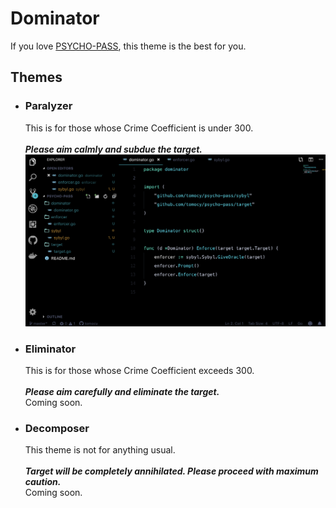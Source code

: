 # Dominator

If you love [PSYCHO-PASS](https://psycho-pass.com), this theme is the best for you.

## Themes
- ### Paralyzer
    This is for those whose Crime Coefficient is under 300.  
    <br>
    ***Please aim calmly and subdue the target.***  
    ![Paralyzer](paralyzer.png)
    
- ### Eliminator
    This is for those whose Crime Coefficient exceeds 300.  
    <br>
    ***Please aim carefully and eliminate the target.***  
    Coming soon.  
- ### Decomposer  
    This theme is not for anything usual.  
    <br>
    ***Target will be completely annihilated. Please proceed with maximum caution.***  
    Coming soon.  